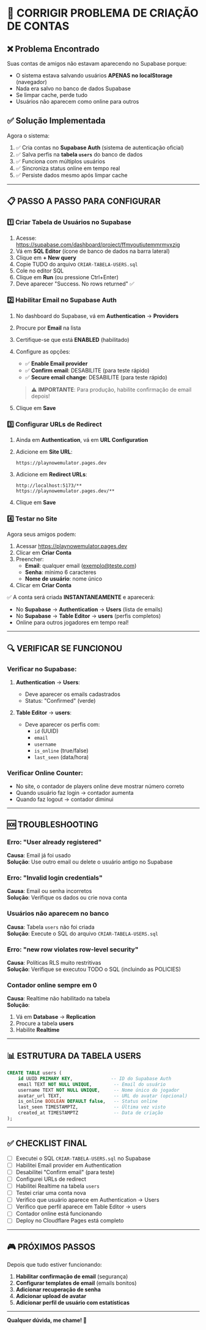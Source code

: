 # 🔐 CORRIGIR PROBLEMA DE CRIAÇÃO DE CONTAS

## ❌ Problema Encontrado

Suas contas de amigos não estavam aparecendo no Supabase porque:
- O sistema estava salvando usuários **APENAS no localStorage** (navegador)
- Nada era salvo no banco de dados Supabase
- Se limpar cache, perde tudo
- Usuários não aparecem como online para outros

## ✅ Solução Implementada

Agora o sistema:
1. ✅ Cria contas no **Supabase Auth** (sistema de autenticação oficial)
2. ✅ Salva perfis na **tabela `users`** do banco de dados
3. ✅ Funciona com múltiplos usuários
4. ✅ Sincroniza status online em tempo real
5. ✅ Persiste dados mesmo após limpar cache

---

## 📋 PASSO A PASSO PARA CONFIGURAR

### 1️⃣ Criar Tabela de Usuários no Supabase

1. Acesse: https://supabase.com/dashboard/project/ffmyoutiutemmrmvxzig
2. Vá em **SQL Editor** (ícone de banco de dados na barra lateral)
3. Clique em **+ New query**
4. Copie TUDO do arquivo `CRIAR-TABELA-USERS.sql`
5. Cole no editor SQL
6. Clique em **Run** (ou pressione Ctrl+Enter)
7. Deve aparecer "Success. No rows returned" ✅

### 2️⃣ Habilitar Email no Supabase Auth

1. No dashboard do Supabase, vá em **Authentication** → **Providers**
2. Procure por **Email** na lista
3. Certifique-se que está **ENABLED** (habilitado)
4. Configure as opções:
   - ✅ **Enable Email provider**
   - ✅ **Confirm email**: DESABILITE (para teste rápido)
   - ✅ **Secure email change**: DESABILITE (para teste rápido)
   
   > ⚠️ **IMPORTANTE**: Para produção, habilite confirmação de email depois!

5. Clique em **Save**

### 3️⃣ Configurar URLs de Redirect

1. Ainda em **Authentication**, vá em **URL Configuration**
2. Adicione em **Site URL**:
   ```
   https://playnowemulator.pages.dev
   ```

3. Adicione em **Redirect URLs**:
   ```
   http://localhost:5173/**
   https://playnowemulator.pages.dev/**
   ```

4. Clique em **Save**

### 4️⃣ Testar no Site

Agora seus amigos podem:

1. Acessar https://playnowemulator.pages.dev
2. Clicar em **Criar Conta**
3. Preencher:
   - **Email**: qualquer email (exemplo@teste.com)
   - **Senha**: mínimo 6 caracteres
   - **Nome de usuário**: nome único
4. Clicar em **Criar Conta**

✅ A conta será criada **INSTANTANEAMENTE** e aparecerá:
- No **Supabase** → **Authentication** → **Users** (lista de emails)
- No **Supabase** → **Table Editor** → **users** (perfis completos)
- Online para outros jogadores em tempo real!

---

## 🔍 VERIFICAR SE FUNCIONOU

### Verificar no Supabase:

1. **Authentication** → **Users**:
   - Deve aparecer os emails cadastrados
   - Status: "Confirmed" (verde)

2. **Table Editor** → **users**:
   - Deve aparecer os perfis com:
     - `id` (UUID)
     - `email`
     - `username`
     - `is_online` (true/false)
     - `last_seen` (data/hora)

### Verificar Online Counter:

- No site, o contador de players online deve mostrar número correto
- Quando usuário faz login → contador aumenta
- Quando faz logout → contador diminui

---

## 🆘 TROUBLESHOOTING

### Erro: "User already registered"
**Causa**: Email já foi usado  
**Solução**: Use outro email ou delete o usuário antigo no Supabase

### Erro: "Invalid login credentials"
**Causa**: Email ou senha incorretos  
**Solução**: Verifique os dados ou crie nova conta

### Usuários não aparecem no banco
**Causa**: Tabela `users` não foi criada  
**Solução**: Execute o SQL do arquivo `CRIAR-TABELA-USERS.sql`

### Erro: "new row violates row-level security"
**Causa**: Políticas RLS muito restritivas  
**Solução**: Verifique se executou TODO o SQL (incluindo as POLICIES)

### Contador online sempre em 0
**Causa**: Realtime não habilitado na tabela  
**Solução**: 
1. Vá em **Database** → **Replication**
2. Procure a tabela **users**
3. Habilite **Realtime**

---

## 📊 ESTRUTURA DA TABELA USERS

```sql
CREATE TABLE users (
    id UUID PRIMARY KEY,              -- ID do Supabase Auth
    email TEXT NOT NULL UNIQUE,        -- Email do usuário
    username TEXT NOT NULL UNIQUE,     -- Nome único do jogador
    avatar_url TEXT,                   -- URL do avatar (opcional)
    is_online BOOLEAN DEFAULT false,   -- Status online
    last_seen TIMESTAMPTZ,             -- Última vez visto
    created_at TIMESTAMPTZ             -- Data de criação
);
```

---

## ✅ CHECKLIST FINAL

- [ ] Executei o SQL `CRIAR-TABELA-USERS.sql` no Supabase
- [ ] Habilitei Email provider em Authentication
- [ ] Desabilitei "Confirm email" (para teste)
- [ ] Configurei URLs de redirect
- [ ] Habilitei Realtime na tabela `users`
- [ ] Testei criar uma conta nova
- [ ] Verifico que usuário aparece em Authentication → Users
- [ ] Verifico que perfil aparece em Table Editor → users
- [ ] Contador online está funcionando
- [ ] Deploy no Cloudflare Pages está completo

---

## 🎮 PRÓXIMOS PASSOS

Depois que tudo estiver funcionando:

1. **Habilitar confirmação de email** (segurança)
2. **Configurar templates de email** (emails bonitos)
3. **Adicionar recuperação de senha**
4. **Adicionar upload de avatar**
5. **Adicionar perfil de usuário com estatísticas**

---

**Qualquer dúvida, me chame! 🚀**
